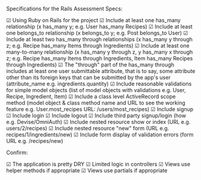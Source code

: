Specifications for the Rails Assessment
Specs:

 ☑ Using Ruby on Rails for the project
 ☑ Include at least one has_many relationship (x has_many y; e.g. User has_many Recipes)
 ☑ Include at least one belongs_to relationship (x belongs_to y; e.g. Post belongs_to User)
 ☑ Include at least two has_many through relationships (x has_many y through z; e.g. Recipe has_many Items through Ingredients)
 ☑ Include at least one many-to-many relationship (x has_many y through z, y has_many x through z; e.g. Recipe has_many Items through Ingredients, Item has_many Recipes through Ingredients)
 ☑ The "through" part of the has_many through includes at least one user submittable attribute, that is to say, some attribute other than its foreign keys that can be submitted by the app's user (attribute_name e.g. ingredients.quantity)
 ☑ Include reasonable validations for simple model objects (list of model objects with validations e.g. User, Recipe, Ingredient, Item)
 ☑ Include a class level ActiveRecord scope method (model object & class method name and URL to see the working feature e.g. User.most_recipes URL: /users/most_recipes)
 ☑ Include signup
 ☑ Include login
 ☑ Include logout
 ☑ Include third party signup/login (how e.g. Devise/OmniAuth)
 ☑ Include nested resource show or index (URL e.g. users/2/recipes)
 ☑ Include nested resource "new" form (URL e.g. recipes/1/ingredients/new)
 ☑ Include form display of validation errors (form URL e.g. /recipes/new)

Confirm:

 ☑ The application is pretty DRY
 ☑ Limited logic in controllers
 ☑ Views use helper methods if appropriate
 ☑ Views use partials if appropriate